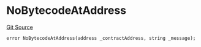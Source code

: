 # NoBytecodeAtAddress
[Git Source](https://github.com/thrackle-io/forte-rules-engine/blob/711083cf73df92cf4f18e3e51c50d0b3b5021828/src/client/token/handler/diamond/HandlerDiamondLib.sol)


```solidity
error NoBytecodeAtAddress(address _contractAddress, string _message);
```

